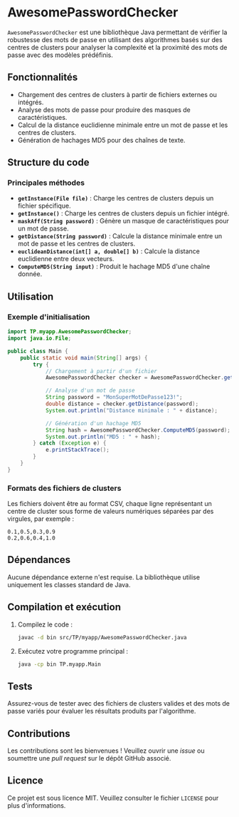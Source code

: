 # AwesomePasswordChecker

`AwesomePasswordChecker` est une bibliothèque Java permettant de vérifier la robustesse des mots de passe en utilisant des algorithmes basés sur des centres de clusters pour analyser la complexité et la proximité des mots de passe avec des modèles prédéfinis.

## Fonctionnalités

- Chargement des centres de clusters à partir de fichiers externes ou intégrés.
- Analyse des mots de passe pour produire des masques de caractéristiques.
- Calcul de la distance euclidienne minimale entre un mot de passe et les centres de clusters.
- Génération de hachages MD5 pour des chaînes de texte.

## Structure du code

### Principales méthodes

- **`getInstance(File file)`** : Charge les centres de clusters depuis un fichier spécifique.
- **`getInstance()`** : Charge les centres de clusters depuis un fichier intégré.
- **`maskAff(String password)`** : Génère un masque de caractéristiques pour un mot de passe.
- **`getDistance(String password)`** : Calcule la distance minimale entre un mot de passe et les centres de clusters.
- **`euclideanDistance(int[] a, double[] b)`** : Calcule la distance euclidienne entre deux vecteurs.
- **`ComputeMD5(String input)`** : Produit le hachage MD5 d'une chaîne donnée.

## Utilisation

### Exemple d'initialisation

```java
import TP.myapp.AwesomePasswordChecker;
import java.io.File;

public class Main {
    public static void main(String[] args) {
        try {
            // Chargement à partir d'un fichier
            AwesomePasswordChecker checker = AwesomePasswordChecker.getInstance(new File("path/to/cluster_centers.csv"));

            // Analyse d'un mot de passe
            String password = "MonSuperMotDePasse123!";
            double distance = checker.getDistance(password);
            System.out.println("Distance minimale : " + distance);

            // Génération d'un hachage MD5
            String hash = AwesomePasswordChecker.ComputeMD5(password);
            System.out.println("MD5 : " + hash);
        } catch (Exception e) {
            e.printStackTrace();
        }
    }
}
```

### Formats des fichiers de clusters
Les fichiers doivent être au format CSV, chaque ligne représentant un centre de cluster sous forme de valeurs numériques séparées par des virgules, par exemple :

```
0.1,0.5,0.3,0.9
0.2,0.6,0.4,1.0
```

## Dépendances

Aucune dépendance externe n'est requise. La bibliothèque utilise uniquement les classes standard de Java.

## Compilation et exécution

1. Compilez le code :
   ```sh
   javac -d bin src/TP/myapp/AwesomePasswordChecker.java
   ```
2. Exécutez votre programme principal :
   ```sh
   java -cp bin TP.myapp.Main
   ```

## Tests

Assurez-vous de tester avec des fichiers de clusters valides et des mots de passe variés pour évaluer les résultats produits par l'algorithme.

## Contributions

Les contributions sont les bienvenues ! Veuillez ouvrir une *issue* ou soumettre une *pull request* sur le dépôt GitHub associé.

## Licence

Ce projet est sous licence MIT. Veuillez consulter le fichier `LICENSE` pour plus d'informations.
